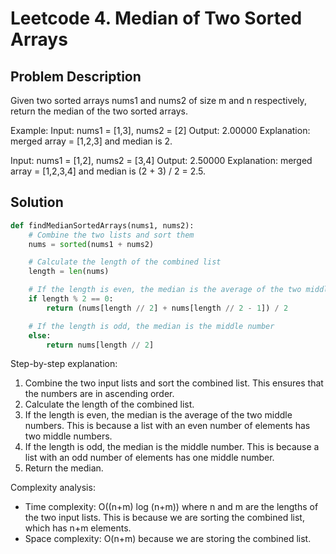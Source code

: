 # Leetcode 4. Median of Two Sorted Arrays

## Problem Description
Given two sorted arrays nums1 and nums2 of size m and n respectively, return the median of the two sorted arrays.

Example: Input: nums1 = [1,3], nums2 = [2] Output: 2.00000 Explanation: merged array = [1,2,3] and median is 2.

Input: nums1 = [1,2], nums2 = [3,4] Output: 2.50000 Explanation: merged array = [1,2,3,4] and median is (2 + 3) / 2 = 2.5.

## Solution
```python
def findMedianSortedArrays(nums1, nums2):
    # Combine the two lists and sort them
    nums = sorted(nums1 + nums2)

    # Calculate the length of the combined list
    length = len(nums)

    # If the length is even, the median is the average of the two middle numbers
    if length % 2 == 0:
        return (nums[length // 2] + nums[length // 2 - 1]) / 2

    # If the length is odd, the median is the middle number
    else:
        return nums[length // 2]
```

Step-by-step explanation:
1. Combine the two input lists and sort the combined list. This ensures that the numbers are in ascending order.
2. Calculate the length of the combined list.
3. If the length is even, the median is the average of the two middle numbers. This is because a list with an even number of elements has two middle numbers.
4. If the length is odd, the median is the middle number. This is because a list with an odd number of elements has one middle number.
5. Return the median.

Complexity analysis:
- Time complexity: O((n+m) log (n+m)) where n and m are the lengths of the two input lists. This is because we are sorting the combined list, which has n+m elements.
- Space complexity: O(n+m) because we are storing the combined list.